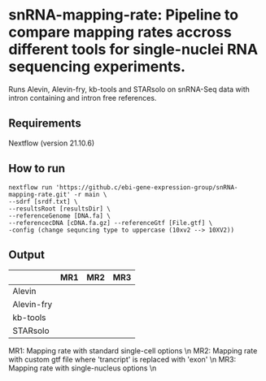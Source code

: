 
# snRNA-mapping-rate: Pipeline to compare mapping rates accross different tools for single-nuclei RNA sequencing experiments.
Runs Alevin, Alevin-fry, kb-tools and STARsolo on snRNA-Seq data with intron containing and intron free references.
## Requirements
Nextflow (version 21.10.6)

## How to run
```
nextflow run 'https://github.c/ebi-gene-expression-group/snRNA-mapping-rate.git' -r main \
--sdrf [srdf.txt] \
--resultsRoot [resultsDir] \
--referenceGenome [DNA.fa] \
--referencecDNA [cDNA.fa.gz] --referenceGtf [File.gtf] \
-config (change sequncing type to uppercase (10xv2 --> 10XV2))
```

## Output

|           | MR1 | MR2 | MR3 |      
| --------- | ----| ----| --- |       
| Alevin    |     |     |     |      
| Alevin-fry|     |     |     |
| kb-tools  |     |     |     |
| STARsolo  |     |     |     |

 MR1: Mapping rate with standard single-cell options \n
 MR2: Mapping rate with custom gtf file where 'trancript' is replaced with 'exon' \n
 MR3: Mapping rate with single-nucleus options \n